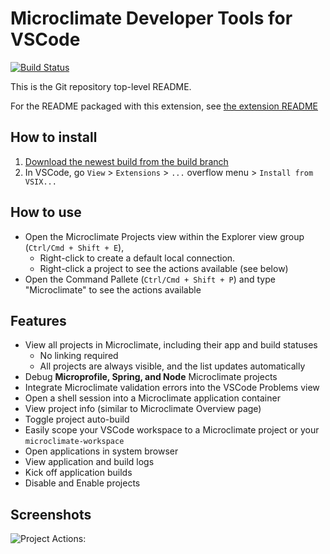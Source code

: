 # Microclimate Developer Tools for VSCode

[![Build Status](https://travis.ibm.com/dev-ex/microclimate-vscode.svg?token=jLZpzPrJozeLHsb1tpsR&branch=master)](https://travis.ibm.com/dev-ex/microclimate-vscode)

This is the Git repository top-level README.

For the README packaged with this extension, see [the extension README](https://github.ibm.com/dev-ex/microclimate-vscode/tree/master/dev/README.md)

## How to install
1. [Download the newest build from the build branch](https://github.ibm.com/dev-ex/microclimate-vscode/raw/build/vscode-microclimate-tools-0.0.2.vsix)
2. In VSCode, go `View` > `Extensions` > `...` overflow menu > `Install from VSIX...`

## How to use
- Open the Microclimate Projects view within the Explorer view group (`Ctrl/Cmd + Shift + E`),
    - Right-click to create a default local connection.
    - Right-click a project to see the actions available (see below)
- Open the Command Pallete (`Ctrl/Cmd + Shift + P`) and type "Microclimate" to see the actions available

## Features
- View all projects in Microclimate, including their app and build statuses
    - No linking required
    - All projects are always visible, and the list updates automatically
- Debug **Microprofile, Spring, and Node** Microclimate projects
- Integrate Microclimate validation errors into the VSCode Problems view
- Open a shell session into a Microclimate application container
- View project info (similar to Microclimate Overview page)
- Toggle project auto-build
- Easily scope your VSCode workspace to a Microclimate project or your `microclimate-workspace`
- Open applications in system browser
- View application and build logs
- Kick off application builds
- Disable and Enable projects

## Screenshots

![Project Actions:](https://github.ibm.com/dev-ex/microclimate-vscode/raw/master/img/project-context.png)